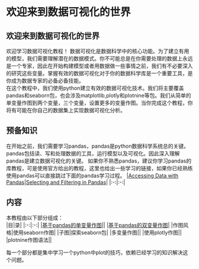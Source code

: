 # 欢迎来到数据可视化的世界
## 欢迎来到数据可视化的世界
欢迎学习数据可视化教程！
数据可视化是数据科学中的核心功能。为了建立有用的模型，我们需要理解潜在的数据模式。你不可能总是在你需要处理的数据上永远是一个专家，因此在开始构建模型或者用数据做一些事情之前，我们有不必要深入的研究这些变量。掌握有效的数据可视化对于你的数据科学库是一个重要工具，是你成为数据专家的必备必备技能。  
在这个教程中，我们使用python建立有效的数据可视化技术。我们将主要覆盖pandas和seaborn包，也会涉及matplotlib,plotly和plotnine等包。我们从简单的单变量作图到两个变量，三个变量，设置更多的变量作图。当你完成这个教程，你将有可能在你自己的数据集上实现数据可视化分析。
## 预备知识
在开始之前，我们需要学习pandas，pandas是python数据科学系统总的关键。pandas包括读、写和处理数据的工具，运行模型以及可视化。因此深入理解pandas是建立数据可视化的关键。
如果你不熟悉pandas，建议你学习pandas的库教程，可是使用官方给出的教程，这里也给出一些学习的链接，如果你已经熟练使用pandas可以直接跳过下面的pandas学习过程。
|[Accessing Data with Pandas](https://www.kaggle.com/sohier/tutorial-accessing-data-with-pandas/)|[Selecting and Filtering in Pandas](https://www.kaggle.com/dansbecker/selecting-and-filtering-in-pandas)|
|:-:|:-:|

## 内容
本教程由以下部分组成：     
|目|录|
|:-:|:-:|
|[基于pandas的单变量作图](./2_Univariate_plotting_with_pandas.md)||
|[基于pandas的双变量作图](./3_Bivariate_plotting_with_pandas.md)|
|作图风格|使用seaborn作图|
|子图|探索seaborn包|
|多变量作图||
|使用plotly作图||
|plotnine作图语法||

每一个部分都是集中学习一个python中plot的技巧，依赖已经学习的知识解决这个问题。




